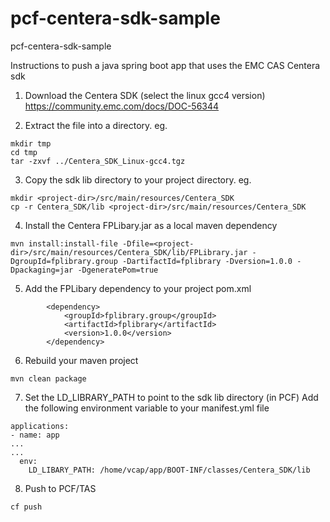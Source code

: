 # pcf-centera-sdk-sample
pcf-centera-sdk-sample

Instructions to push a java spring boot app that uses the EMC CAS Centera sdk

1. Download the Centera SDK (select the linux gcc4 version)
https://community.emc.com/docs/DOC-56344 

2. Extract the file into a directory. 
eg.
```
mkdir tmp
cd tmp
tar -zxvf ../Centera_SDK_Linux-gcc4.tgz
```

3. Copy the sdk lib directory to your project directory.
eg. 
```
mkdir <project-dir>/src/main/resources/Centera_SDK
cp -r Centera_SDK/lib <project-dir>/src/main/resources/Centera_SDK
```

4. Install the Centera FPLibary.jar as a local maven dependency

```
mvn install:install-file -Dfile=<project-dir>/src/main/resources/Centera_SDK/lib/FPLibrary.jar -DgroupId=fplibrary.group -DartifactId=fplibrary -Dversion=1.0.0 -Dpackaging=jar -DgeneratePom=true
```

5. Add the FPLibary dependency to your project pom.xml

```
		<dependency>
			<groupId>fplibrary.group</groupId>
			<artifactId>fplibrary</artifactId>
			<version>1.0.0</version>
		</dependency>
```

6. Rebuild your maven project
```
mvn clean package
```

7. Set the LD_LIBRARY_PATH to point to the sdk lib directory (in PCF)
Add the following environment variable to your manifest.yml file

```
applications:
- name: app 
...
...
  env:
    LD_LIBARY_PATH: /home/vcap/app/BOOT-INF/classes/Centera_SDK/lib
```

8. Push to PCF/TAS

```
cf push
```
